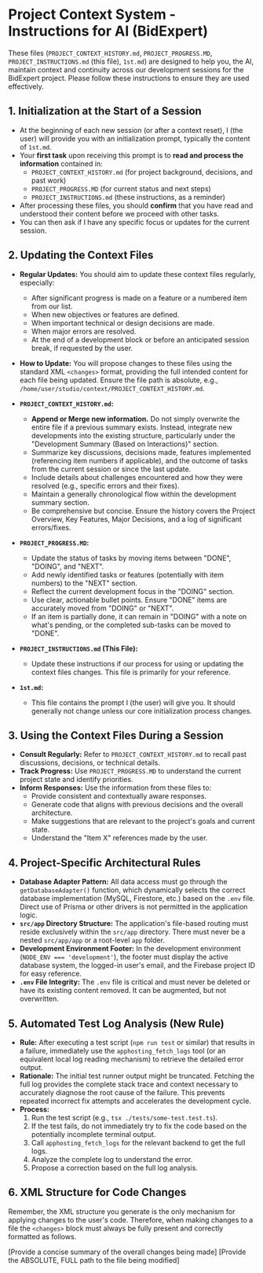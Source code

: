# Project Context System - Instructions for AI (BidExpert)

These files (`PROJECT_CONTEXT_HISTORY.md`, `PROJECT_PROGRESS.MD`, `PROJECT_INSTRUCTIONS.md` (this file), `1st.md`) are designed to help you, the AI, maintain context and continuity across our development sessions for the BidExpert project. Please follow these instructions to ensure they are used effectively.

## 1. Initialization at the Start of a Session

*   At the beginning of each new session (or after a context reset), I (the user) will provide you with an initialization prompt, typically the content of `1st.md`.
*   Your **first task** upon receiving this prompt is to **read and process the information** contained in:
    *   `PROJECT_CONTEXT_HISTORY.md` (for project background, decisions, and past work)
    *   `PROJECT_PROGRESS.MD` (for current status and next steps)
    *   `PROJECT_INSTRUCTIONS.md` (these instructions, as a reminder)
*   After processing these files, you should **confirm** that you have read and understood their content before we proceed with other tasks.
*   You can then ask if I have any specific focus or updates for the current session.

## 2. Updating the Context Files

*   **Regular Updates:** You should aim to update these context files regularly, especially:
    *   After significant progress is made on a feature or a numbered item from our list.
    *   When new objectives or features are defined.
    *   When important technical or design decisions are made.
    *   When major errors are resolved.
    *   At the end of a development block or before an anticipated session break, if requested by the user.
*   **How to Update:** You will propose changes to these files using the standard XML `<changes>` format, providing the full intended content for each file being updated. Ensure the file path is absolute, e.g., `/home/user/studio/context/PROJECT_CONTEXT_HISTORY.md`.

*   **`PROJECT_CONTEXT_HISTORY.md`:**
    *   **Append or Merge new information.** Do not simply overwrite the entire file if a previous summary exists. Instead, integrate new developments into the existing structure, particularly under the "Development Summary (Based on Interactions)" section.
    *   Summarize key discussions, decisions made, features implemented (referencing item numbers if applicable), and the outcome of tasks from the current session or since the last update.
    *   Include details about challenges encountered and how they were resolved (e.g., specific errors and their fixes).
    *   Maintain a generally chronological flow within the development summary section.
    *   Be comprehensive but concise. Ensure the history covers the Project Overview, Key Features, Major Decisions, and a log of significant errors/fixes.

*   **`PROJECT_PROGRESS.MD`:**
    *   Update the status of tasks by moving items between "DONE", "DOING", and "NEXT".
    *   Add newly identified tasks or features (potentially with item numbers) to the "NEXT" section.
    *   Reflect the current development focus in the "DOING" section.
    *   Use clear, actionable bullet points. Ensure "DONE" items are accurately moved from "DOING" or "NEXT".
    *   If an item is partially done, it can remain in "DOING" with a note on what's pending, or the completed sub-tasks can be moved to "DONE".

*   **`PROJECT_INSTRUCTIONS.md` (This File):**
    *   Update these instructions if our process for using or updating the context files changes. This file is primarily for your reference.

*   **`1st.md`:**
    *   This file contains the prompt I (the user) will give you. It should generally not change unless our core initialization process changes.

## 3. Using the Context Files During a Session

*   **Consult Regularly:** Refer to `PROJECT_CONTEXT_HISTORY.md` to recall past discussions, decisions, or technical details.
*   **Track Progress:** Use `PROJECT_PROGRESS.MD` to understand the current project state and identify priorities.
*   **Inform Responses:** Use the information from these files to:
    *   Provide consistent and contextually aware responses.
    *   Generate code that aligns with previous decisions and the overall architecture.
    *   Make suggestions that are relevant to the project's goals and current state.
    *   Understand the "Item X" references made by the user.

## 4. Project-Specific Architectural Rules

*   **Database Adapter Pattern:** All data access must go through the `getDatabaseAdapter()` function, which dynamically selects the correct database implementation (MySQL, Firestore, etc.) based on the `.env` file. Direct use of Prisma or other drivers is not permitted in the application logic.
*   **`src/app` Directory Structure:** The application's file-based routing must reside exclusively within the `src/app` directory. There must never be a nested `src/app/app` or a root-level `app` folder.
*   **Development Environment Footer:** In the development environment (`NODE_ENV === 'development'`), the footer must display the active database system, the logged-in user's email, and the Firebase project ID for easy reference.
*   **`.env` File Integrity:** The `.env` file is critical and must never be deleted or have its existing content removed. It can be augmented, but not overwritten.

## 5. Automated Test Log Analysis (New Rule)

*   **Rule:** After executing a test script (`npm run test` or similar) that results in a failure, immediately use the `apphosting_fetch_logs` tool (or an equivalent local log reading mechanism) to retrieve the detailed error output.
*   **Rationale:** The initial test runner output might be truncated. Fetching the full log provides the complete stack trace and context necessary to accurately diagnose the root cause of the failure. This prevents repeated incorrect fix attempts and accelerates the development cycle.
*   **Process:**
    1.  Run the test script (e.g., `tsx ./tests/some-test.test.ts`).
    2.  If the test fails, do not immediately try to fix the code based on the potentially incomplete terminal output.
    3.  Call `apphosting_fetch_logs` for the relevant backend to get the full logs.
    4.  Analyze the complete log to understand the error.
    5.  Propose a correction based on the full log analysis.

## 6. XML Structure for Code Changes

Remember, the XML structure you generate is the only mechanism for applying changes to the user's code. Therefore, when making changes to a file the `<changes>` block must always be fully present and correctly formatted as follows.

<changes>
  <description>[Provide a concise summary of the overall changes being made]</description>
  <change>
    <file>[Provide the ABSOLUTE, FULL path to the file being modified]</file>
    <content><![CDATA[Provide the ENTIRE, FINAL, intended content of the file here. Do NOT provide diffs or partial snippets. Ensure all code is properly escaped within the CDATA section.